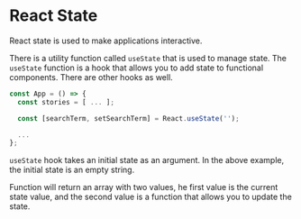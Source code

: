 # React State

React state is used to make applications interactive.

There is a utility function called `useState` that is used to manage state. The `useState` function is a hook that allows you to add state to functional components. There are other hooks as well.

```js
const App = () => {
  const stories = [ ... ];

  const [searchTerm, setSearchTerm] = React.useState('');

  ...
};
```

`useState` hook takes an initial state as an argument. In the above example, the initial state is an empty string.

Function will return an array with two values, he first value is the current state value, and the second value is a function that allows you to update the state.

